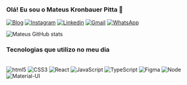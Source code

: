 ### Olá! Eu sou o Mateus Kronbauer Pitta 👋

[![Blog](https://img.shields.io/website?label=Mateus.com&style=for-the-badge&url=https://portifolio-five-pearl.vercel.app/)](https://mateuskrp.github.io/Portifolio/)
[![Instagram](https://img.shields.io/badge/Instagram-E4405F?style=for-the-badge&logo=instagram&logoColor=white)](https://www.instagram.com/mateuskronbauerr/)
[![Linkedin](https://img.shields.io/badge/LinkedIn-0077B5?style=for-the-badge&logo=linkedin&logoColor=white)](https://www.linkedin.com/in/mateus-pitta/)
[![Gmail](https://img.shields.io/badge/Gmail-D14836?style=for-the-badge&logo=gmail&logoColor=white)](mailto:contato.mateuspitta@gmail.com)
[![WhatsApp](https://img.shields.io/badge/WhatsApp-25D366?style=for-the-badge&logo=whatsapp&logoColor=white)](https://wa.me/+5567999282807?text=Ol%C3%A1%20gostaria%20de%20conversar%20com%20Mateus%20Pitta!%20)

![Mateus GitHub stats](https://github-readme-stats.vercel.app/api?username=mateuskrpitta&show_icons=true&theme=dracula)

### Tecnologias que utilizo no meu dia

<div style="display: inline_block"><br/>
<img  align="center" alt="html5" src="https://img.shields.io/badge/HTML5-E34F26?style=for-the-badge&logo=html5&logoColor=white" />
<img  align="center" alt="CSS3" src=" https://img.shields.io/badge/CSS3-1572B6?style=for-the-badge&logo=css3&logoColor=white" />
<img  align="center" alt="React" src="https://img.shields.io/badge/React-20232A?style=for-the-badge&logo=react&logoColor=61DAFBlogoColor=white" />
<img  align="center" alt="JavaScript" src="https://img.shields.io/badge/JavaScript-F7DF1E?style=for-the-badge&logo=javascript&logoColor=black" />
<img  align="center" alt="TypeScript" src="https://img.shields.io/badge/TypeScript-007ACC?style=for-the-badge&logo=typescript&logoColor=white" />

<img  align="center" alt="Figma" src="https://img.shields.io/badge/Figma-F24E1E?style=for-the-badge&logo=figma&logoColor=white" />
<img  align="center" alt="Node" src="https://img.shields.io/badge/Node.js-43853D?style=for-the-badge&logo=node.js&logoColor=white" />
<img  align="center" alt="Material-UI" src="https://img.shields.io/badge/Material--UI-0081CB?style=for-the-badge&logo=material-ui&logoColor=white" />


</div>
